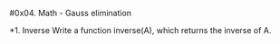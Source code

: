 #0x04. Math - Gauss elimination

*1. Inverse
Write a function inverse(A), which returns the inverse of A.
